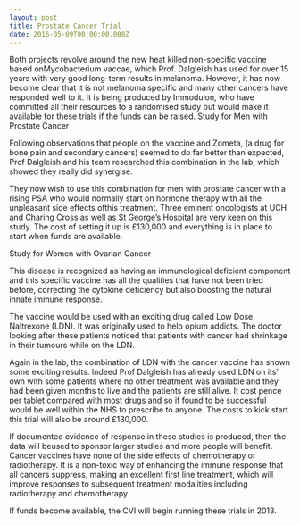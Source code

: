 ```yaml
---
layout: post
title: Prostate Cancer Trial
date: 2016-05-09T00:00:00.000Z
---
```



Both projects revolve around the new heat killed non-specific vaccine based onMycobacterium vaccae, which Prof. Dalgleish has used for over 15 years with very good long-term results in melanoma. However, it has now become clear that it is not melanoma specific and many other cancers have responded well to it. It is being produced by Immodulon, who have committed all their resources to a randomised study but would make it available for these trials if the funds can be raised. Study for Men with Prostate Cancer

Following observations that people on the vaccine and Zometa, (a drug for bone pain and secondary cancers) seemed to do far better than expected, Prof Dalgleish and his team researched this combination in the lab, which showed they really did synergise.

They now wish to use this combination for men with prostate cancer with a rising PSA who would normally start on hormone therapy with all the unpleasant side effects ofthis treatment. Three eminent oncologists at UCH and Charing Cross as well as St George’s Hospital are very keen on this study. The cost of setting it up is £130,000 and everything is in place to start when funds are available.

Study for Women with Ovarian Cancer

This disease is recognized as having an immunological deficient component and this specific vaccine has all the qualities that have not been tried before, correcting the cytokine deficiency but also boosting the natural innate immune response.

The vaccine would be used with an exciting drug called Low Dose Naltrexone (LDN). It was originally used to help opium addicts. The doctor looking after these patients noticed that patients with cancer had shrinkage in their tumours while on the LDN.

Again in the lab, the combination of LDN with the cancer vaccine has shown some exciting results. Indeed Prof Dalgleish has already used LDN on its’ own with some patients where no other treatment was available and they had been given months to live and the patients are still alive. It cost pence per tablet compared with most drugs and so if found to be successful would be well within the NHS to prescribe to anyone. The costs to kick start this trial will also be around £130,000.

If documented evidence of response in these studies is produced, then the data will beused to sponsor larger studies and more people will benefit. Cancer vaccines have none of the side effects of chemotherapy or radiotherapy. It is a non-toxic way of enhancing the immune response that all cancers suppress, making an excellent first line treatment, which will improve responses to subsequent treatment modalities including radiotherapy and chemotherapy.

If funds become available, the CVI will begin running these trials in 2013.